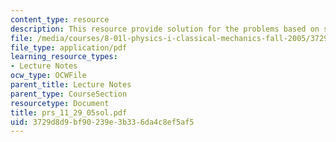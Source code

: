 ```yaml
---
content_type: resource
description: This resource provide solution for the problems based on speed and gravity.
file: /media/courses/8-01l-physics-i-classical-mechanics-fall-2005/3729d8d9bf90239e3b336da4c8ef5af5_prs_11_29_05sol.pdf
file_type: application/pdf
learning_resource_types:
- Lecture Notes
ocw_type: OCWFile
parent_title: Lecture Notes
parent_type: CourseSection
resourcetype: Document
title: prs_11_29_05sol.pdf
uid: 3729d8d9-bf90-239e-3b33-6da4c8ef5af5
---
```

